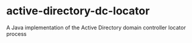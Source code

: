 # active-directory-dc-locator
A Java implementation of the Active Directory domain controller locator process
